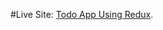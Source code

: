 
#Live Site: [Todo App Using Redux](https://64f5ac66d019ec259c374553--zippy-sunshine-5cdbca.netlify.app/).

